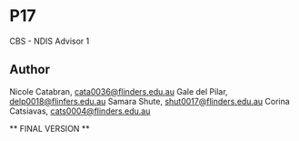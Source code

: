 # P17

CBS - NDIS Advisor 1

## Author

Nicole Catabran, cata0036@flinders.edu.au
Gale del Pilar, delp0018@flinfers.edu.au
Samara Shute, shut0017@flinders.edu.au
Corina Catsiavas, cats0004@flinders.edu.au

** FINAL VERSION **
